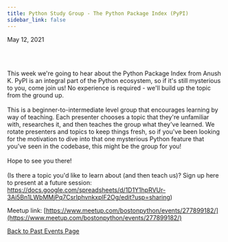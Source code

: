 ```yaml
---
title: Python Study Group - The Python Package Index (PyPI)
sidebar_link: false
---
```


May 12, 2021



<p><br/><br/></p>

<p>This week we're going to hear about the Python Package Index from Anush K. PyPI is an integral part of the Python ecosystem, so if it's still mysterious to you, come join us! No experience is required - we'll build up the topic from the ground up.<br/><br/>This is a beginner-to-intermediate level group that encourages learning by way of teaching. Each presenter chooses a topic that they're unfamiliar with, researches it, and then teaches the group what they've learned. We rotate presenters and topics to keep things fresh, so if you've been looking for the motivation to dive into that one mysterious Python feature that you've seen in the codebase, this might be the group for you!<br/><br/>Hope to see you there!<br/><br/>(Is there a topic you'd like to learn about (and then teach us)? Sign up here to present at a future session: <a class="link" href="https://docs.google.com/spreadsheets/d/1D1Y1hpRVUr-3Ai5Bn1LWbMMjPq7CsrIphvnkxplF2Og/edit?usp=sharing" rel="nofollow ugc" target="_blank" title="https://docs.google.com/spreadsheets/d/1D1Y1hpRVUr-3Ai5Bn1LWbMMjPq7CsrIphvnkxplF2Og/edit?usp=sharing">https://docs.google.com/spreadsheets/d/1D1Y1hpRVUr-3Ai5Bn1LWbMMjPq7CsrIphvnkxplF2Og/edit?usp=sharing</a>)</p>


Meetup link: [https://www.meetup.com/bostonpython/events/277899182/](https://www.meetup.com/bostonpython/events/277899182/)

[Back to Past Events Page](index.md)